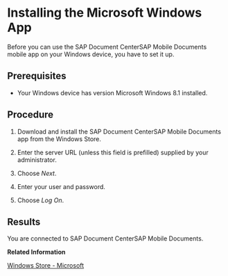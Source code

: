 <!-- loio9dd5410448a8433f98c516e06e6c9b95 -->

# Installing the Microsoft Windows App

Before you can use the SAP Document CenterSAP Mobile Documents mobile app on your Windows device, you have to set it up.



<a name="loio9dd5410448a8433f98c516e06e6c9b95__prereq_N10014_N10011_N10001"/>

## Prerequisites

-   Your Windows device has version Microsoft Windows 8.1 installed.




## Procedure

1.  Download and install the SAP Document CenterSAP Mobile Documents app from the Windows Store.

2.  Enter the server URL \(unless this field is prefilled\) supplied by your administrator.

3.  Choose *Next*.

4.  Enter your user and password.

5.  Choose *Log On*.




<a name="loio9dd5410448a8433f98c516e06e6c9b95__result_N10060_N10011_N10001"/>

## Results

You are connected to SAP Document CenterSAP Mobile Documents.

**Related Information**  


[Windows Store - Microsoft](http://www.microsoftstore.com)

